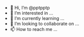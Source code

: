 - 👋 Hi, I’m @pptpptp
- 👀 I’m interested in ...
- 🌱 I’m currently learning ...
- 💞️ I’m looking to collaborate on ...
- 📫 How to reach me ...

<!---
pptpptp/pptpptp is a ✨ special ✨ repository because its `README.md` (this file) appears on your GitHub profile.
You can click the Preview link to take a look at your changes.
--->

